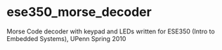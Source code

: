 ese350_morse_decoder
====================

Morse Code decoder with keypad and LEDs written for ESE350 (Intro to Embedded Systems), UPenn Spring 2010
